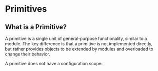 # Primitives

## What is a Primitive?

A primitive is a single unit of general-purpose functionality, similar to a
module. The key difference is that a primitive is not implemented directly, but
rather provides objects to be extended by modules and overloaded to change their
behavior.

A primitive does not have a configuration scope.

